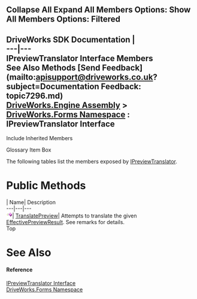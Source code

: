Collapse All Expand All Members Options: Show All  Members Options: Filtered   
---  
DriveWorks SDK Documentation  |   
---|---  
IPreviewTranslator Interface Members   
See Also Methods [Send Feedback](mailto:apisupport@driveworks.co.uk?subject=Documentation Feedback: topic7296.md)  
[DriveWorks.Engine Assembly](topic2156.md) > [DriveWorks.Forms Namespace](topic7266.md) : IPreviewTranslator Interface  
---  
  
Include Inherited Members    


Glossary Item Box

The following tables list the members exposed by [IPreviewTranslator](topic7296.md).

# Public Methods

| Name| Description  
---|---|---  
![ Method](dotnetimages/Method.gif)| [TranslatePreview](topic7301.md)| Attempts to translate the given [EffectivePreviewResult](topic8075.md). See remarks for details.   
Top

# See Also

#### Reference

[IPreviewTranslator Interface](topic7296.md)   
[DriveWorks.Forms Namespace](topic7266.md)



